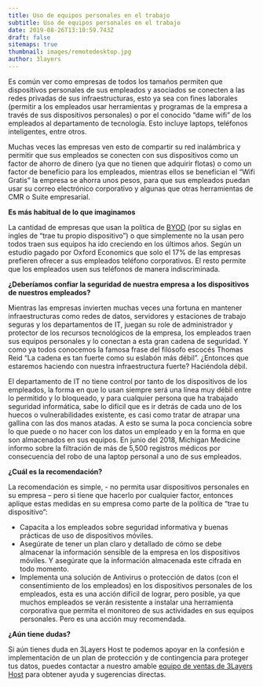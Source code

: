 ```yaml
---
title: Uso de equipos personales en el trabajo
subtitle: Uso de equipos personales en el trabajo
date: 2019-08-26T13:10:59.743Z
draft: false
sitemaps: true
thumbnail: images/remotedesktop.jpg
author: 3layers
---
```

Es común ver como empresas de todos los tamaños permiten que dispositivos personales de sus empleados y asociados se conecten a las redes privadas de sus infraestructuras, esto ya sea con fines laborales (permitir a los empleados usar herramientas y programas de la empresa a través de sus dispositivos personales) o por el conocido “dame wifi” de los empleados al departamento de tecnología. Esto incluye laptops, teléfonos inteligentes, entre otros.

Muchas veces las empresas ven esto de compartir su red inalámbrica y permitir que sus empleados se conecten con sus dispositivos como un factor de ahorro de dinero (ya que no tienen que adquirir flotas) o como un factor de beneficio para los empleados, mientras ellos se benefician el “Wifi Gratis” la empresa se ahorra unos pesos, para que sus empleados puedan usar su correo electrónico corporativo y algunas que otras herramientas de CMR o Suite empresarial.

**Es más habitual de lo que imaginamos**

La cantidad de empresas que usan la política de [BYOD]( https://es.wikipedia.org/wiki/Bring_your_own_device) (por su siglas en ingles de “trae tu propio dispositivo”) o que simplemente no la usan pero todos traen sus equipos ha ido creciendo en los últimos años. Según un estudio pagado por Oxford Economics que solo el 17% de las empresas prefieren ofrecer a sus empleados teléfono corporativos. El resto permite que los empleados usen sus teléfonos de manera indiscriminada.

**¿Deberíamos confiar la seguridad de nuestra empresa a los dispositivos de nuestros empleados?**

Mientras las empresas invierten muchas veces una fortuna en mantener infraestructuras como redes de datos, servidores y estaciones de trabajo seguras y los departamentos de IT, juegan su role de administrador y protector de los recursos tecnológicos de la empresa, los empleados traen sus equipos personales y lo conectan a esta gran cadena de seguridad. Y como ya todos conocemos la famosa frase del filósofo escocés Thomas Reid “La cadena es tan fuerte como su eslabón más débil”. ¿Entonces que estaremos haciendo con nuestra infraestructura fuerte? Haciéndola débil.

El departamento de IT no tiene control por tanto de los dispositivos de los empleados, la forma en que lo usan siempre será una línea muy débil entre lo permitido y lo bloqueado, y para cualquier persona que ha trabajado seguridad informática, sabe lo difícil que es ir detrás de cada uno de los huecos o vulnerabilidades existente, es casi como tratar de atrapar una gallina con las dos manos atadas. A esto se suma la poca conciencia sobre lo que puede o no hacer con los datos un empleado y en la forma en que son almacenados en sus equipos. En junio del 2018, Michigan Medicine informo sobre la filtración de más de 5,500 registros médicos por consecuencia del robo de una laptop personal a uno de sus empleados.

**¿Cuál es la recomendación?**

La recomendación es simple, - no permita usar dispositivos personales en su empresa – pero si tiene que hacerlo por cualquier factor, entonces aplique estas medidas en su empresa como parte de la política de “trae tu dispositivo”:

* Capacita a los empleados sobre seguridad informativa y buenas prácticas de uso de dispositivos móviles.
* Asegúrate de tener un plan claro y detallado de cómo se debe almacenar la información sensible de la empresa en los dispositivos móviles. Y asegúrate que la información almacenada este cifrada en todo momento.
* Implementa una solución de Antivirus o protección de datos (con el consentimiento de los empleados) en los dispositivos personales de los empleados, esta es una acción difícil de lograr, pero posible, ya que muchos empleados se verán resistente a instalar una herramienta corporativa que permita el monitoreo de sus actividades en sus equipos personales. Pero es una acción muy recomendada.

**¿Aún tiene dudas?**

Si aún tienes duda en 3Layers Host te podemos apoyar en la confesión e implementación de un plan de protección y de contingencia para proteger tus datos, puedes contactar a nuestro amable [equipo de ventas de 3Layers Host]( https://3layers.host/contact/) para obtener ayuda y sugerencias directas.
